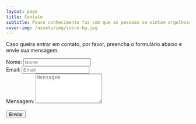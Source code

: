 ```yaml
---
layout: page
title: Contato
subtitle: Pouco conhecimento faz com que as pessoas se sintam orgulhosas. Muito conhecimento, com que se sintam humildes.<br/>(Leonardo DaVinci)
cover-img: /assets/img/sobre-bg.jpg
---
```


<p>Caso queira entrar em contato, por favor, preencha o formulário abaixo e envie sua mensagem.</p>

<form id="contactForm" action="https://formspree.io/f/{{ site.social-network-links.email }}" method="POST">
  <input type="text" name="_gotcha" style="display:none" />
  <input type="hidden" name="_subject" value="Contato - Blog" />
  <input type="hidden" name="_next" value="{{ site.baseurl }}/obrigado/" />
  <div class="control-group">
    <div class="form-group floating-label-form-group controls">
      <label>Nome:</label>
      <input class="form-control"  id="nome" type="text" name="nome" placeholder="Nome">
    </div>
  </div>
  <div class="control-group">
    <div class="form-group floating-label-form-group controls">
      <label>Email:</label>
      <input class="form-control"  id="email" type="email" name="_replyto" placeholder="Email">
    </div>
  </div>
  <div class="control-group">
    <div class="form-group floating-label-form-group controls">
      <label>Mensagem:</label>
      <textarea class="form-control"  id="mensagem" rows="5" class="form-control" name="mensagem" placeholder="Mensagem"></textarea>
    </div>
  </div>
  <br>
  <div class="form-group">
    <button type="submit" class="btn btn-primary">Enviar</button>
  </div>
</form>
